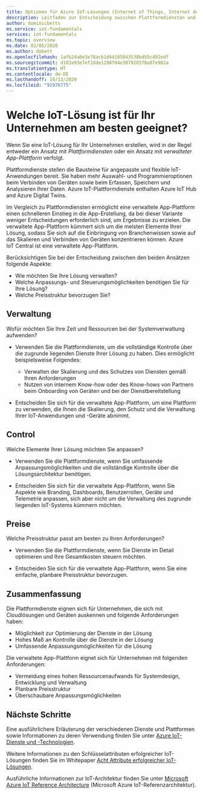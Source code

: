 ```yaml
---
title: Optionen für Azure IoT-Lösungen (Internet of Things, Internet der Dinge)
description: Leitfaden zur Entscheidung zwischen Plattformdiensten und der verwalteten App-Plattform beim Erstellen einer IoT-Lösung. Bei der Variante mit Plattformdiensten werden Dienste wie IoT Hub und Digital Twins als Bausteine verwendet. Bei der Variante mit der verwalteten App-Plattform wird IoT Central verwendet, um einen schnellen Einstieg zu ermöglichen.
author: dominicbetts
ms.service: iot-fundamentals
services: iot-fundamentals
ms.topic: overview
ms.date: 02/05/2020
ms.author: dobett
ms.openlocfilehash: 1afb24a0e3e78acb1d44185843538bd55c491edf
ms.sourcegitcommit: d103a93e7ef2dde1298f04e307920378a87e982a
ms.translationtype: HT
ms.contentlocale: de-DE
ms.lasthandoff: 10/13/2020
ms.locfileid: "91976775"
---
```

# <a name="what-is-the-right-iot-solution-for-your-business"></a>Welche IoT-Lösung ist für Ihr Unternehmen am besten geeignet?

Wenn Sie eine IoT-Lösung für Ihr Unternehmen erstellen, wird in der Regel entweder ein Ansatz mit *Plattformdiensten* oder ein Ansatz mit *verwalteter App-Plattform* verfolgt.

Plattformdienste stellen die Bausteine für angepasste und flexible IoT-Anwendungen bereit. Sie haben mehr Auswahl- und Programmieroptionen beim Verbinden von Geräten sowie beim Erfassen, Speichern und Analysieren Ihrer Daten. Azure IoT-Plattformdienste enthalten Azure IoT Hub and Azure Digital Twins.

Im Vergleich zu Plattformdiensten ermöglicht eine verwaltete App-Plattform einen schnelleren Einstieg in die App-Erstellung, da bei dieser Variante weniger Entscheidungen erforderlich sind, um Ergebnisse zu erzielen. Die verwaltete App-Plattform kümmert sich um die meisten Elemente Ihrer Lösung, sodass Sie sich auf die Einbringung von Branchenwissen sowie auf das Skalieren und Verbinden von Geräten konzentrieren können. Azure IoT Central ist eine verwaltete App-Plattform.

Berücksichtigen Sie bei der Entscheidung zwischen den beiden Ansätzen folgende Aspekte:

- Wie möchten Sie Ihre Lösung verwalten?
- Welche Anpassungs- und Steuerungsmöglichkeiten benötigen Sie für Ihre Lösung?
- Welche Preisstruktur bevorzugen Sie?

## <a name="management"></a>Verwaltung

Wofür möchten Sie Ihre Zeit und Ressourcen bei der Systemverwaltung aufwenden? 

- Verwenden Sie die Plattformdienste, um die vollständige Kontrolle über die zugrunde liegenden Dienste Ihrer Lösung zu haben. Dies ermöglicht beispielsweise Folgendes:

    - Verwalten der Skalierung und des Schutzes von Diensten gemäß Ihren Anforderungen
    - Nutzen von internem Know-how oder des Know-hows von Partnern beim Onboarding von Geräten und bei der Dienstbereitstellung

- Entscheiden Sie sich für die verwaltete App-Plattform, um eine Plattform zu verwenden, die Ihnen die Skalierung, den Schutz und die Verwaltung Ihrer IoT-Anwendungen und -Geräte abnimmt.

## <a name="control"></a>Control

Welche Elemente Ihrer Lösung möchten Sie anpassen?

- Verwenden Sie die Plattformdienste, wenn Sie umfassende Anpassungsmöglichkeiten und die vollständige Kontrolle über die Lösungsarchitektur benötigen.

- Entscheiden Sie sich für die verwaltete App-Plattform, wenn Sie Aspekte wie Branding, Dashboards, Benutzerrollen, Geräte und Telemetrie anpassen, sich aber nicht um die Verwaltung des zugrunde liegenden IoT-Systems kümmern möchten.

## <a name="pricing"></a>Preise

Welche Preisstruktur passt am besten zu Ihren Anforderungen?

- Verwenden Sie die Plattformdienste, wenn Sie Dienste im Detail optimieren und Ihre Gesamtkosten steuern möchten.

- Entscheiden Sie sich für die verwaltete App-Plattform, wenn Sie eine einfache, planbare Preisstruktur bevorzugen.

## <a name="summary"></a>Zusammenfassung

Die Plattformdienste eignen sich für Unternehmen, die sich mit Cloudlösungen und Geräten auskennen und folgende Anforderungen haben:

- Möglichkeit zur Optimierung der Dienste in der Lösung
- Hohes Maß an Kontrolle über die Dienste in der Lösung
- Umfassende Anpassungsmöglichkeiten für die Lösung

Die verwaltete App-Plattform eignet sich für Unternehmen mit folgenden Anforderungen:

- Vermeidung eines hohen Ressourcenaufwands für Systemdesign, Entwicklung und Verwaltung
- Planbare Preisstruktur
- Überschaubare Anpassungsmöglichkeiten

## <a name="next-steps"></a>Nächste Schritte

Eine ausführlichere Erläuterung der verschiedenen Dienste und Plattformen sowie Informationen zu deren Verwendung finden Sie unter [Azure IoT-Dienste und -Technologien](iot-services-and-technologies.md).

Weitere Informationen zu den Schlüsselattributen erfolgreicher IoT-Lösungen finden Sie im Whitepaper [Acht Attribute erfolgreicher IoT-Lösungen](https://aka.ms/8attributes).

Ausführliche Informationen zur IoT-Architektur finden Sie unter [Microsoft Azure IoT Reference Architecture](https://aka.ms/iotrefarchitecture) (Microsoft Azure IoT-Referenzarchitektur).
